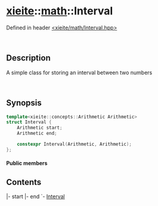 # [xieite](../xieite.md)\:\:[math](../math.md)\:\:Interval
Defined in header [<xieite/math/Interval.hpp>](../../include/xieite/math/Interval.hpp)

&nbsp;

## Description
A simple class for storing an interval between two numbers

&nbsp;

## Synopsis
```cpp
template<xieite::concepts::Arithmetic Arithmetic>
struct Interval {
    Arithmetic start;
    Arithmetic end;

    constexpr Interval(Arithmetic, Arithmetic);
};
```
#### Public members
## Contents
|- start
|- end
`- <a href="./Interval/constructor.md">Interval</a>
